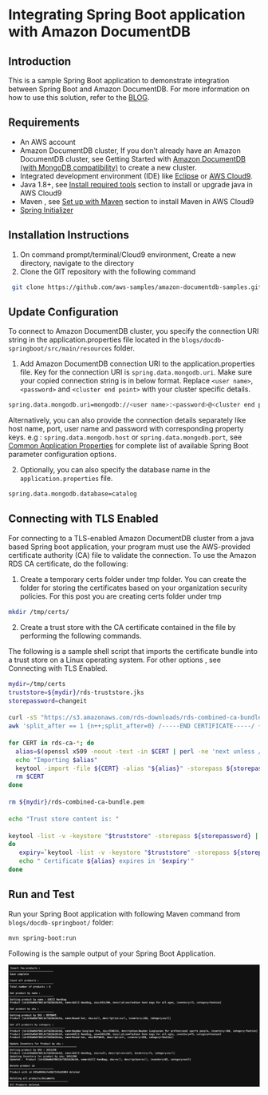 # Integrating Spring Boot application with Amazon DocumentDB

## Introduction

This is a sample Spring Boot application to demonstrate integration between Spring Boot and Amazon DocumentDB. For more information on how to use this solution, refer to the [BLOG](https://aws.amazon.com/blogs/database/category/database/amazon-document-db/).


## Requirements

* An AWS account
* Amazon DocumentDB cluster, If you don’t already have an Amazon DocumentDB cluster, see Getting Started with [Amazon DocumentDB (with MongoDB compatibility)](https://docs.aws.amazon.com/documentdb/latest/developerguide/get-started-guide.html) to create a new cluster.
* Integrated development environment (IDE) like [Eclipse](https://www.eclipse.org/downloads/) or [AWS Cloud9](https://aws.amazon.com/cloud9/). 
*  Java 1.8+, see [Install required tools](https://docs.aws.amazon.com/cloud9/latest/user-guide/sample-java.html#sample-java-install) section to install or upgrade java in AWS Cloud9 
*  Maven , see [Set up with Maven](https://docs.aws.amazon.com/cloud9/latest/user-guide/sample-java.html#sample-java-sdk-maven) section to install Maven in AWS Cloud9
*  [Spring Initializer](https://start.spring.io/)  


## Installation Instructions

1. On command prompt/terminal/Cloud9 environment, Create a new directory, navigate to the directory
2. Clone the GIT repository with the following command

```bash
 git clone https://github.com/aws-samples/amazon-documentdb-samples.git
```

## Update Configuration 

To connect to Amazon DocumentDB cluster, you specify the connection URI string in the application.properties file located in the `blogs/docdb-springboot/src/main/resources` folder.

1.  Add Amazon DocumentDB connection URI to the application.properties file.  Key for the connection URI is `spring.data.mongodb.uri`.  Make sure your copied connection string is in below format. Replace `<user name>`, `<password>` and `<cluster end point>` with your cluster specific details. 

```bash  
spring.data.mongodb.uri=mongodb://<user name>:<password>@<cluster end point>: 27017/?ssl=true&replicaSet=rs0&readPreference=secondaryPreferred&retryWrites=false
``` 
Alternatively, you can also provide the connection details separately like host name, port, user name and password with corresponding property keys. e.g : `spring.data.mongodb.host` or `spring.data.mongodb.port`, see [Common Application Properties](https://docs.spring.io/spring-boot/docs/current/reference/html/application-properties.html#appendix.application-properties.data) for complete list of available Spring Boot parameter configuration options. 

2.  Optionally, you can also specify the database name in the `application.properties` file. 

```bash  
spring.data.mongodb.database=catalog
```

## Connecting with TLS Enabled
For connecting to a TLS-enabled Amazon DocumentDB cluster from a java based Spring boot application, your program must use the AWS-provided certificate authority (CA) file to validate the connection. To use the Amazon RDS CA certificate, do the following:
1.  Create a temporary certs folder under tmp folder.  You can create the folder for storing the certificates based on your organization security policies. For this post you are creating certs folder under tmp

```bash 
mkdir /tmp/certs/ 
```

2.  Create a trust store with the CA certificate contained in the file by performing the following commands. 

The following is a sample shell script that imports the certificate bundle into a trust store on a Linux operating system. For other options , see Connecting with TLS Enabled.

```bash 
mydir=/tmp/certs
truststore=${mydir}/rds-truststore.jks
storepassword=changeit

curl -sS "https://s3.amazonaws.com/rds-downloads/rds-combined-ca-bundle.pem" > ${mydir}/rds-combined-ca-bundle.pem
awk 'split_after == 1 {n++;split_after=0} /-----END CERTIFICATE-----/ {split_after=1}{print > "rds-ca-" n ".pem"}' < ${mydir}/rds-combined-ca-bundle.pem

for CERT in rds-ca-*; do
  alias=$(openssl x509 -noout -text -in $CERT | perl -ne 'next unless /Subject:/; s/.*(CN=|CN = )//; print')
  echo "Importing $alias"
  keytool -import -file ${CERT} -alias "${alias}" -storepass ${storepassword} -keystore ${truststore} -noprompt
  rm $CERT
done

rm ${mydir}/rds-combined-ca-bundle.pem

echo "Trust store content is: "

keytool -list -v -keystore "$truststore" -storepass ${storepassword} | grep Alias | cut -d " " -f3- | while read alias 
do
   expiry=`keytool -list -v -keystore "$truststore" -storepass ${storepassword} -alias "${alias}" | grep Valid | perl -ne 'if(/until: (.*?)\n/) { print "$1\n"; }'`
   echo " Certificate ${alias} expires in '$expiry'" 
done

```

## Run and Test

Run your Spring Boot application with following Maven command from `blogs/docdb-springboot/` folder: 

```bash
mvn spring-boot:run
```

Following is the sample output of your Spring Boot Application. 

![](./media/Output.png)


